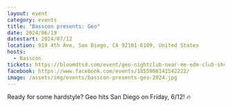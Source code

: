 ```yaml
---
layout: event
category: events
title: "Basscon presents: Geo"
date: 2024/06/19
datestart: 2024/07/12
location: 919 4th Ave, San Diego, CA 92101-6109, United States
hosts:
  - Basscon
tickets: https://bloomdtsd.com/event/geo-nightclub-near-me-edm-club-shows-concerts-events-bloom-club-2024-july-12-san-diego-ca/
facebook: https://www.facebook.com/events/1855908141542222/
image: /assets/img/events/basscon-presents-geo-2024.jpg
---
```


Ready for some hardstyle? Geo hits San Diego on Friday, 6/12! 🔥